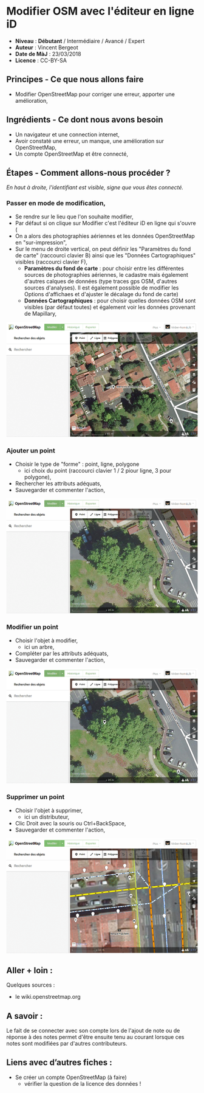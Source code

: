 # Modifier OSM avec l'éditeur en ligne iD

- **Niveau** : **Débutant** / Intermédiaire / Avancé / Expert
- **Auteur** : Vincent Bergeot
- **Date de MàJ** : 23/03/2018
- **Licence** : CC-BY-SA

## Principes - Ce que nous allons faire

- Modifier OpenStreetMap pour corriger une erreur, apporter une amélioration,

## Ingrédients - Ce dont nous avons besoin

- Un navigateur et une connection internet,
- Avoir constaté une erreur, un manque, une amélioration sur OpenStreetMap,
- Un compte OpenStreetMap et être connecté,


## Étapes - Comment allons-nous procéder ?

*En haut à droite, l'identifiant est visible, signe que vous êtes connecté.*

### Passer en mode de modification,

- Se rendre sur le lieu que l'on souhaite modifier,
- Par défaut si on clique sur Modifier c'est l'éditeur iD en ligne qui s'ouvre (
- On a alors des photographies aériennes et les données OpenStreetMap en "sur-impression",
- Sur le menu de droite vertical, on peut définir les "Paramètres du fond de carte" (raccourci clavier B) ainsi que les "Données Cartographiques" visibles (raccourci clavier F),
    - **Paramètres du fond de carte** : pour choisir entre les différentes sources de photographies aériennes, le cadastre mais également d'autres calques de données (type traces gps OSM, d'autres sources d'analyses). Il est également possible de modifier les Options d'affichaes et d'ajuster le décalage du fond de carte)
    - **Données Cartographiques** : pour choisir quelles données OSM sont visibles (par défaut toutes) et également voir les données provenant de Mapillary,

![](medias/osm-iD-modifier/modif-1.gif)

### Ajouter un point

- Choisir le type de "forme" : point, ligne, polygone
    - ici choix du point (raccourci clavier 1 / 2 piour ligne, 3 pour polygone),
- Rechercher les attributs adéquats,
- Sauvegarder et commenter l'action, 

![](medias/osm-iD-modifier/modif-2.gif)

### Modifier un point

- Choisir l'objet à modifier,
    - ici un arbre,
- Compléter par les attributs adéquats,
- Sauvegarder et commenter l'action, 

![](medias/osm-iD-modifier/modif-3.gif)


### Supprimer un point

- Choisir l'objet à supprimer,
    - ici un distributeur,
- Clic Droit avec la souris ou Ctrl+BackSpace,
- Sauvegarder et commenter l'action, 

![](medias/osm-iD-modifier/modif-4.gif)





## Aller + loin : 
Quelques sources : 

- le wiki.openstreetmap.org

## A savoir : 

Le fait de se connecter avec son compte lors de l'ajout de note ou de réponse à des notes permet d'être ensuite tenu au courant lorsque ces notes sont modifiées par d'autres contributeurs.

## Liens avec d’autres fiches : 

- Se créer un compte OpenStreetMap (à faire)
    - vérifier la question de la licence des données !

